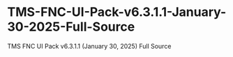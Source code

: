 # TMS-FNC-UI-Pack-v6.3.1.1-January-30-2025-Full-Source
TMS FNC UI Pack v6.3.1.1 (January 30, 2025) Full Source
